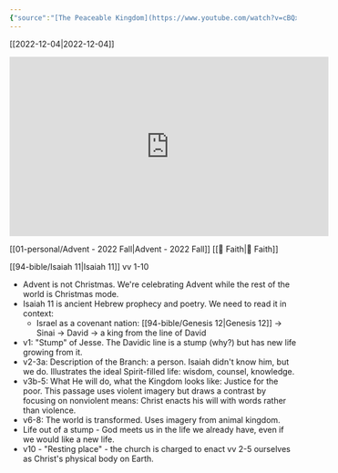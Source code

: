 ```yaml
---
{"source":"[The Peaceable Kingdom](https://www.youtube.com/watch?v=cBQxgi4ZGeM)","clipped":"2022-12-04","dg-publish":true,"grade":1,"permalink":"/96-articles/2022-12-04-the-peaceable-kingdom/","dgPassFrontmatter":true}
---
```



[[2022-12-04\|2022-12-04]]

<iframe width="560" height="315" src="https://www.youtube.com/embed/cBQxgi4ZGeM" title="YouTube video player" frameborder="0" allow="accelerometer; autoplay; clipboard-write; encrypted-media; gyroscope; picture-in-picture" allowfullscreen></iframe>

[[01-personal/Advent - 2022 Fall\|Advent - 2022 Fall]] [[📘 Faith\|📘 Faith]]

[[94-bible/Isaiah 11\|Isaiah 11]] vv 1-10

* Advent is not Christmas. We're celebrating Advent while the rest of the world is Christmas mode.
* Isaiah 11 is ancient Hebrew prophecy and poetry. We need to read it in context:
    * Israel as a covenant nation: [[94-bible/Genesis 12\|Genesis 12]] -> Sinai -> David -> a king from the line of David
* v1: "Stump" of Jesse. The Davidic line is a stump (why?) but has new life growing from it.
* v2-3a: Description of the Branch: a person. Isaiah didn't know him, but we do. Illustrates the ideal Spirit-filled life: wisdom, counsel, knowledge.
* v3b-5: What He will do, what the Kingdom looks like: Justice for the poor. This passage uses violent imagery but draws a contrast by focusing on nonviolent means: Christ enacts his will with words rather than violence.
* v6-8: The world is transformed. Uses imagery from animal kingdom.
* Life out of a stump - God meets us in the life we already have, even if we would like a new life.
* v10 - "Resting place" - the church is charged to enact vv 2-5 ourselves as Christ's physical body on Earth.